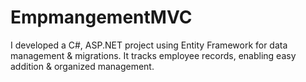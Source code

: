 # EmpmangementMVC
I developed a C#, ASP.NET project using Entity Framework for data management &amp; migrations. It tracks employee records, enabling easy addition &amp; organized management.
